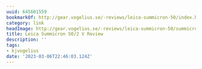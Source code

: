 ```yaml
---
uuid: 645601559
bookmarkOf: http://gear.vogelius.se/-reviews/leica-summicron-50/index.html
category: link
headImage: http://gear.vogelius.se/-reviews/leica-summicron-50/summicron-50-m9-8.jpg
title: Leica Summicron 50/2 V Review
description: ''
tags:
- kjvogelius
date: '2023-03-06T22:46:03.124Z'
---
```



